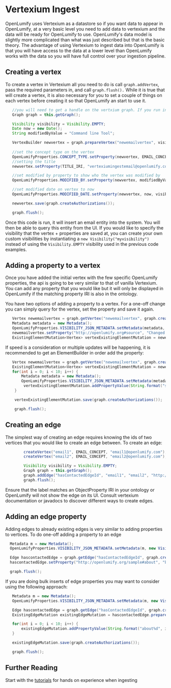 
# Vertexium Ingest

OpenLumify uses Vertexium as a datastore so if you want data to appear in OpenLumify, at a very basic level you need to add data to vertexium and the data will be ready for OpenLumify to use. OpenLumify's data model is slightly more complicated than what was just described but that is the basic theory. The advantage of using Vertexium to ingest data into OpenLumify is that you will have access to the data at a lower level than OpenLumify works with the data so you will have full control over your ingestion pipeline.

## Creating a vertex

To create a vertex in Vertexium all you need to do is call `graph.addVertex`, pass the required parameters in, and call `graph.flush().` While it is true that will create a vertex, it is also necessary for you to set a couple of things on each vertex before creating it so that OpenLumify an start to use it.

```java
   //you will need to get a handle on the vertxium graph. If you run in the context of org.openlumify.core.cmdline.CommandLineTool you can get the graph in this manner
   Graph graph = this.getGraph();

   Visibility visibility = Visibility.EMPTY;
   Date now = new Date();
   String modifiedByValue = "Command line Tool";

   VertexBuilder newvertex = graph.prepareVertex("newemailvertex", visibility);
   
   //set the concept type on the vertex
   OpenLumifyProperties.CONCEPT_TYPE.setProperty(newvertex, EMAIL_CONCEPT, visibility);
   //setting the title
   newvertex.setProperty(TITLE_IRI, "vertexiumingestemail@openlumify.com", visibility);

   //set modified by property to show who the vertex was modified by
   OpenLumifyProperties.MODIFIED_BY.setProperty(newvertex, modifiedByValue, visibility);

   //set modified date on vertex to now
   OpenLumifyProperties.MODIFIED_DATE.setProperty(newvertex, now, visibility);

   newvertex.save(graph.createAuthorizations());

   graph.flush();
```

Once this code is run, it will insert an email entity into the system. You will then be able to query this entity from the UI. If you would like to specify the visibility that the vertex + properties are saved at, you can create your own custom visibilities by instantiating a `new Visibility("myvisibility")` instead of using the `Visibility.EMPTY` visibility used in the previous code examples.

## Adding a property to a vertex

Once you have added the initial vertex with the few specific OpenLumify properties, the api is going to be very similar to that of vanilla Vertexium. You can add any property that you would like but it will only be displayed in OpenLumify if the matching property IRI is also in the ontology.

You have two options of adding a property to a vertex. For a one-off change you can simply query for the vertex, set the property and save it again.

```java
   Vertex newemailvertex = graph.getVertex("newemailvertex", graph.createAuthorizations());
   Metadata metadata = new Metadata();
   OpenLumifyProperties.VISIBILITY_JSON_METADATA.setMetadata(metadata, new VisibilityJson(), visibility);
   newemailvertex.setProperty("http://openlumify.org#source", "Changed Property", m, visibility, graph.createAuthorizations());
   ExistingElementMutation<Vertex> vertexExistingElementMutation = newemailvertex.prepareMutation();
```

If speed is a consideration or multiple updates will be happening, it is recommended to get an ElementBuilder in order add the property:

```java
   Vertex newemailvertex = graph.getVertex("newemailvertex", graph.createAuthorizations());
   ExistingElementMutation<Vertex> vertexExistingElementMutation = newemailvertex.prepareMutation();
   for(int i = 0; i < 10; i++) {
       Metadata metadata = new Metadata();
       OpenLumifyProperties.VISIBILITY_JSON_METADATA.setMetadata(metadata, new VisibilityJson(), visibility);
        vertexExistingElementMutation.addPropertyValue(String.format("source%d", i), "http://openlumify.org#source", String.format("Property Mutation Update #%d", i), m, visibility);
    }

    vertexExistingElementMutation.save(graph.createAuthorizations());

    graph.flush();
```


## Creating an edge

The simplest way of creating an edge requires knowing the ids of two vertices that you would like to create an edge between. To create an edge:

```java
        createVertex("email1", EMAIL_CONCEPT, "email1@openlumify.com");
        createVertex("email2", EMAIL_CONCEPT, "email2@openlumify.com");

        Visibility visibility = Visibility.EMPTY;
        Graph graph = this.getGraph();
        graph.addEdge("hasContactedEdgeId", "email1", "email2", "http://openlumify.org/sample#hasContacted", visibility, graph.createAuthorizations());
        graph.flush();

``` 
Ensure that the label matches an ObjectProperty IRI in your ontology or OpenLumify will not show the edge on its UI. Consult vertexium documentation or javadocs to discover different ways to create edges. 

## Adding an edge property

Adding edges to already existing edges is very similar to adding properties to vertices. To do one-off adding a property to an edge

```java
  Metadata m = new Metadata();
  OpenLumifyProperties.VISIBILITY_JSON_METADATA.setMetadata(m, new VisibilityJson(), visibility);

  Edge hascontactedEdge = graph.getEdge("hasContactedEdgeId", graph.createAuthorizations());
  hascontactedEdge.setProperty("http://openlumify.org/sample#about", "birthday party", m, visibility, graph.createAuthorizations());

  graph.flush();
```

If you are doing bulk inserts of edge properties you may want to consider using the following approach:

```java
   Metadata m = new Metadata();
   OpenLumifyProperties.VISIBILITY_JSON_METADATA.setMetadata(m, new VisibilityJson(), visibility);

   Edge hascontactedEdge = graph.getEdge("hasContactedEdgeId", graph.createAuthorizations());
   ExistingEdgeMutation existingEdgeMutation = hascontactedEdge.prepareMutation();

   for(int i = 0; i < 10; i++) {
       existingEdgeMutation.addPropertyValue(String.format("about%d", i), "http://openlumify.org/sample#about", String.format("birthday party for a 5%d year old", i), m, visibility);
   }

   existingEdgeMutation.save(graph.createAuthorizations());

   graph.flush();
```


## Further Reading

Start with the [tutorials](../../../tutorials/index.md) for hands on experience when ingesting

